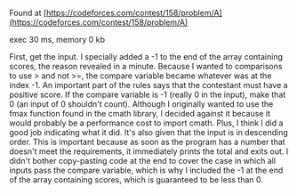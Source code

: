 Found at [https://codeforces.com/contest/158/problem/A](https://codeforces.com/contest/158/problem/A)

exec 30 ms, memory 0 kb

First, get the input. I specially added a -1 to the end of the array containing scores, the reason revealed in a minute. Because I wanted to comparisons to use > and not >=, the compare variable became whatever was at the index -1. An important part of the rules says that the contestant must have a positive score. If the compare variable is -1 (really 0 in the input), make that 0 (an input of 0 shouldn't count). Although I originally wanted to use the fmax function found in the cmath library, I decided against it because it would probably be a performance cost to import cmath. Plus, I think I did a good job indicating what it did. It's also given that the input is in descending order. This is important because as soon as the program has a number that doesn't meet the requirements, it immediately prints the total and exits out. I didn't bother copy-pasting code at the end to cover the case in which all inputs pass the compare variable, which is why I included the -1 at the end of the array containing scores, which is guaranteed to be less than 0.
